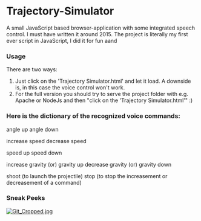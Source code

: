 # Trajectory-Simulator
A small JavaScript based browser-application with some integrated speech control. I must have written it around 2015.
The project is literally my first ever script in JavaScript, I did it for fun aand 
### Usage
There are two ways:
1. Just click on the 'Trajectory Simulator.html' and let it load. A downside is, in this case the voice control won't work.
2. For the full version you should try to serve the project folder with e.g. Apache or NodeJs and then "click on the 'Trajectory Simulator.html'" :)

### Here is the dictionary of the recognized voice commands:
angle up
angle down

increase speed
decrease speed

speed up
speed down

increase gravity (or) gravity up
decrease gravity (or) gravity down

shoot (to launch the projectile)
stop (to stop the increasement or decreasement of a command)

### Sneak Peeks
[![Git_Cropped.jpg](https://i.postimg.cc/dV8gbCkZ/Git_Cropped.jpg)](https://postimg.cc/NKjNT5xQ)
